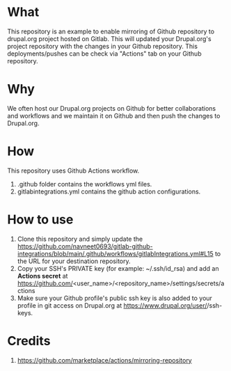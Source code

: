 # **What**

This repository is an example to enable mirroring of Github repository to drupal.org project hosted on Gitlab. This will updated your Drupal.org's project repository with the changes in your Github repository. This deployments/pushes can be check via "Actions" tab on your Github repository.

# **Why**

We often host our Drupal.org projects on Github for better collaborations and workflows and we maintain it on Github and then push the changes to Drupal.org.

# **How**

This repository uses Github Actions workflow.

1. .github folder contains the workflows yml files.
2. gitlabintegrations.yml contains the github action configurations.

# **How to use**

1. Clone this repository and simply update the https://github.com/navneet0693/gitlab-github-integrations/blob/main/.github/workflows/gitlabIntegrations.yml#L15 to the URL for your destination repository.
2. Copy your SSH's PRIVATE key (for example: ~/.ssh/id_rsa) and add an **Actions secret** at https://github.com/<user_name>/<repository_name>/settings/secrets/actions
3. Make sure your Github profile's public ssh key is also added to your profile in git access on Drupal.org at https://www.drupal.org/user/<uid>/ssh-keys.

# **Credits**
1. https://github.com/marketplace/actions/mirroring-repository